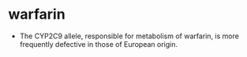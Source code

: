 # warfarin
* The CYP2C9 allele, responsible for metabolism of warfarin, is more frequently defective in those of European origin.

<!-- {BearID:F9B29DC4-78A2-495A-840F-D7964FE6FBD1-414-00004A029C3B46A6} -->
